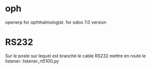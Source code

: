 oph
===

openerp for ophthalmologist.
for odoo 7.0 version

RS232
===
Sur le poste sur lequel est branché le cable RS232 
mettre en route le listener: listener_rt5100.py

